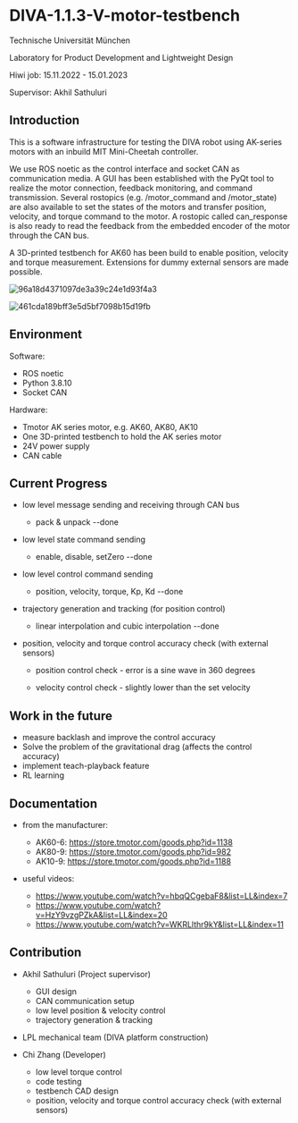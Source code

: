 # DIVA-1.1.3-V-motor-testbench
Technische Universität München

Laboratory for Product Development and Lightweight Design

Hiwi job: 15.11.2022 - 15.01.2023

Supervisor: Akhil Sathuluri

## Introduction

This is a software infrastructure for testing the DIVA robot using AK-series motors with an inbuild MIT Mini-Cheetah controller. 

We use ROS noetic as the control interface and socket CAN as communication media. A GUI has been established with the PyQt tool to realize the motor connection, feedback monitoring, and command transmission. Several rostopics (e.g. /motor_command and /motor_state) are also available to set the states of the motors and transfer position, velocity, and torque command to the motor. A rostopic called can_response is also ready to read the feedback from the embedded encoder of the motor through the CAN bus.

A 3D-printed testbench for AK60 has been build to enable position, velocity and torque measurement. Extensions for dummy external sensors are made possible.

![96a18d4371097de3a39c24e1d93f4a3](https://user-images.githubusercontent.com/92475185/208930091-be37e68b-dff0-48b7-9391-5dd91e9d114c.png)

![461cda189bff3e5d5bf7098b15d19fb](https://user-images.githubusercontent.com/92475185/208930174-4dfce609-5faf-437a-b336-bd9ec2d5edb9.jpg)


## Environment

Software:
- ROS noetic
- Python 3.8.10
- Socket CAN

Hardware:
- Tmotor AK series motor, e.g. AK60, AK80, AK10
- One 3D-printed testbench to hold the AK series motor
- 24V power supply
- CAN cable

## Current Progress

- low level message sending and receiving through CAN bus 

    - pack & unpack --done
    
- low level state command sending 

    - enable, disable, setZero --done

- low level control command sending 

    - position, velocity, torque, Kp, Kd --done

- trajectory generation and tracking (for position control) 

    - linear interpolation and cubic interpolation --done

- position, velocity and torque control accuracy check (with external sensors)

    - position control check - error is a sine wave in 360 degrees

    - velocity control check - slightly lower than the set velocity

## Work in the future

- measure backlash and improve the control accuracy
- Solve the problem of the gravitational drag (affects the control accuracy)
- implement teach-playback feature
- RL learning

## Documentation
- from the manufacturer:
    - AK60-6: https://store.tmotor.com/goods.php?id=1138
    - AK80-9: https://store.tmotor.com/goods.php?id=982
    - AK10-9: https://store.tmotor.com/goods.php?id=1188

- useful videos:
    - https://www.youtube.com/watch?v=hbqQCgebaF8&list=LL&index=7
    - https://www.youtube.com/watch?v=HzY9vzgPZkA&list=LL&index=20
    - https://www.youtube.com/watch?v=WKRLlthr9kY&list=LL&index=11
 
## Contribution
- Akhil Sathuluri (Project supervisor)
    - GUI design
    - CAN communication setup
    - low level position & velocity control
    - trajectory generation & tracking
    
- LPL mechanical team (DIVA platform construction)

- Chi Zhang (Developer)
    - low level torque control
    - code testing
    - testbench CAD design
    - position, velocity and torque control accuracy check (with external sensors)

